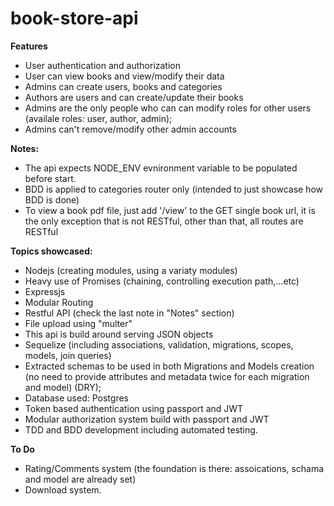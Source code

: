 # book-store-api


**Features**
- User authentication and authorization
- User can view books and view/modify their data
- Admins can create users, books and categories
- Authors are users and can create/update their books
- Admins are the only people who can can modify roles for other users (availale roles: user, author, admin);
- Admins can't remove/modify other admin accounts

**Notes:**
- The api expects NODE_ENV evnironment variable to be populated before start.
- BDD is applied to categories router only (intended to just showcase how BDD is done)
- To view a book pdf file, just add '/view' to the GET single book url, it is the only exception that is not RESTful, other than that, all routes are RESTful

**Topics showcased:**


- Nodejs (creating modules, using a variaty modules)
- Heavy use of Promises (chaining, controlling execution path,...etc)
- Expressjs
- Modular Routing
- Restful API (check the last note in "Notes" section)
- File upload using "multer"
- This api is build around serving JSON objects
- Sequelize (including  associations, validation, migrations, scopes, models, join queries)
- Extracted schemas to be used in both Migrations and Models creation (no need to provide attributes and metadata twice for each migration and model) (DRY);
- Database used: Postgres
- Token based authentication using passport and JWT
- Modular authorization system build with passport and JWT
- TDD and BDD development including automated testing.

**To Do**
- Rating/Comments system (the foundation is there: assoications, schama and model are already set)
- Download system.